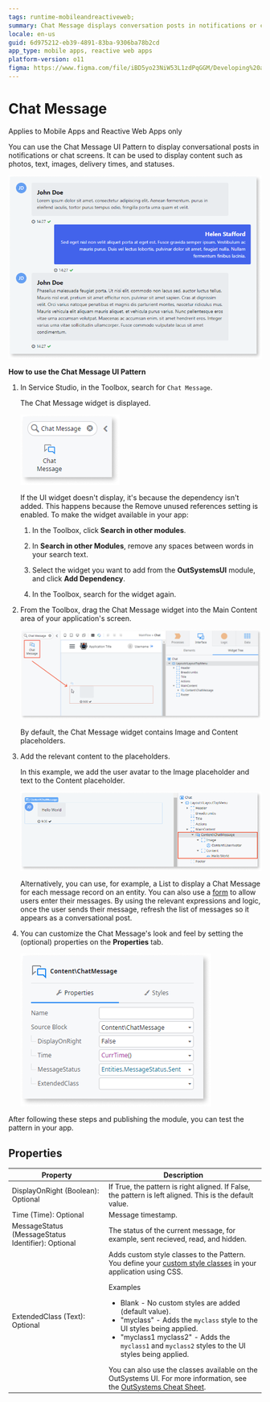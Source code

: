 ```yaml
---
tags: runtime-mobileandreactiveweb;
summary: Chat Message displays conversation posts in notifications or chat screens.
locale: en-us
guid: 6d975212-eb39-4891-83ba-9306ba78b2cd
app_type: mobile apps, reactive web apps
platform-version: o11
figma: https://www.figma.com/file/iBD5yo23NiW53L1zdPqGGM/Developing%20an%20Application?node-id=1295:18292
---
```


# Chat Message

<div class="info" markdown="1">

Applies to Mobile Apps and Reactive Web Apps only

</div>

You can use the Chat Message UI Pattern to display conversational posts in notifications or chat screens. It can be used to display content such as photos, text, images, delivery times, and statuses.

![Example of a chat message UI pattern in a conversation post](images/chatmessage-3.png "Chat Message UI Pattern Example")

**How to use the Chat Message UI Pattern**

1. In Service Studio, in the Toolbox, search for `Chat Message`.
  
    The Chat Message widget is displayed.

    ![Screenshot showing the Chat Message widget in OutSystems Service Studio](images/chatmessage-1-ss.png "Chat Message Widget in Service Studio")

    If the UI widget doesn't display, it's because the dependency isn't added. This happens because the Remove unused references setting is enabled. To make the widget available in your app:

    1. In the Toolbox, click **Search in other modules**.

    1. In **Search in other Modules**, remove any spaces between words in your search text.
    
    1. Select the widget you want to add from the **OutSystemsUI** module, and click **Add Dependency**. 
    
    1. In the Toolbox, search for the widget again.

1. From the Toolbox, drag the Chat Message widget into the Main Content area of your application's screen.

    ![Dragging the Chat Message widget into the Main Content area in Service Studio](images/chatmessage-2-ss.png "Dragging Chat Message Widget")

    By default, the Chat Message widget contains Image and Content placeholders.

1. Add the relevant content to the placeholders.

    In this example, we add the user avatar to the Image placeholder and text to the Content placeholder. 

    ![Adding user avatar and text to the Chat Message widget placeholders](images/chatmessage-4-ss.png "Adding Content to Chat Message")

    Alternatively, you can use, for example, a List to display a Chat Message for each message record on an entity. You can also use a [form](../../../../../develop/ui/forms/form-use.md) to allow users enter their messages. By using the relevant expressions and logic, once the user sends their message, refresh the list of messages so it appears as a conversational post.

1. You can customize the Chat Message's look and feel by setting the (optional) properties on the **Properties** tab.

    ![Customization options for the Chat Message's look and feel in the Properties tab](images/chatmessage-5-ss.png "Customizing Chat Message Properties")

After following these steps and publishing the module, you can test the pattern in your app.

## Properties

| Property                                           | Description                                                                                                                                                                                                                                                                                                                                                                                                                                                                                                                                                                                                                          |
|----------------------------------------------------|--------------------------------------------------------------------------------------------------------------------------------------------------------------------------------------------------------------------------------------------------------------------------------------------------------------------------------------------------------------------------------------------------------------------------------------------------------------------------------------------------------------------------------------------------------------------------------------------------------------------------------------|
| DisplayOnRight (Boolean): Optional                 | If True, the pattern is right aligned. If False, the pattern is left aligned. This is the default value.                                                                                                                                                                                                                                                                                                                                                                                                                                                                                                                             |
| Time (Time): Optional                              | Message timestamp.                                                                                                                                                                                                                                                                                                                                                                                                                                                                                                                                                                                                                   |
| MessageStatus (MessageStatus Identifier): Optional | The status of the current message, for example, sent recieved, read, and hidden.                                                                                                                                                                                                                                                                                                                                                                                                                                                                                                                                                     |
| ExtendedClass (Text): Optional                     | Adds custom style classes to the Pattern. You define your [custom style classes](../../../look-feel/css.md) in your application using CSS. <p>Examples <ul><li>Blank - No custom styles are added (default value).</li><li>"myclass" - Adds the ``myclass`` style to the UI styles being applied.</li><li>"myclass1 myclass2" - Adds the ``myclass1`` and ``myclass2`` styles to the UI styles being applied.</li></ul></p>You can also use the classes available on the OutSystems UI. For more information, see the [OutSystems Cheat Sheet](https://outsystemsui.outsystems.com/OutSystemsUIWebsite/CheatSheet). |
